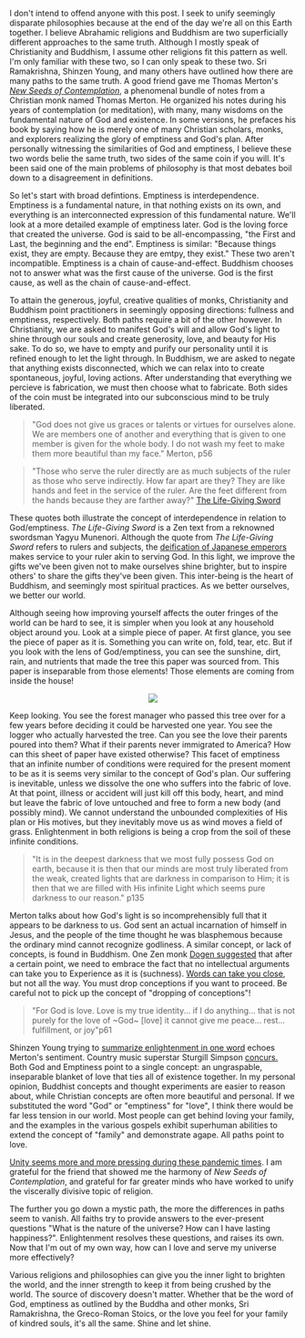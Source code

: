 I don't intend to offend anyone with this post. I seek to unify seemingly disparate philosophies because at the end of the day we're all on this Earth together. I believe Abrahamic religions and Buddhism are two superficially different approaches to the same truth. Although I mostly speak of Christianity and Buddhism, I assume other religions fit this pattern as well. I'm only familiar with these two, so I can only speak to these two. Sri Ramakrishna, Shinzen Young, and many others have outlined how there are many paths to the same truth. A good friend gave me Thomas Merton's [_New Seeds of Contemplation_](https://www.goodreads.com/work/quotes/1133302-new-seeds-of-contemplation), a phenomenal bundle of notes from a Christian monk named Thomas Merton. He organized his notes during his years of contemplation (or meditation), with many, many wisdoms on the fundamental nature of God and existence. In some versions, he prefaces his book by saying how he is merely one of many Christian scholars, monks, and explorers realizing the glory of emptiness and God's plan. After personally witnessing the similarities of God and emptiness, I believe these two words belie the same truth, two sides of the same coin if you will. It's been said one of the main problems of philosophy is that most debates boil down to a disagreement in definitions. 

So let's start with broad defintions. Emptiness is interdependence. Emptiness is a fundamental nature, in that nothing exists on its own, and everything is an interconnected expression of this fundamental nature. We'll look at a more detailed example of emptiness later. God is the loving force that created the universe. God is said to be all-encompassing, "the First and Last, the beginning and the end". Emptiness is similar: "Because things exist, they are empty. Because they are emtpy, they exist." These two aren't incompatible. Emptiness is a chain of cause-and-effect. Buddhism chooses not to answer what was the first cause of the universe. God is the first cause, as well as the chain of cause-and-effect. 

To attain the generous, joyful, creative qualities of monks, Christianity and Buddhism point practitioners in seemingly opposing directions: fullness and emptiness, respectively. Both paths require a bit of the other however. In Christianity, we are asked to manifest God's will and allow God's light to shine through our souls and create generosity, love, and beauty for His sake. To do so, we have to empty and purify our personality until it is refined enough to let the light through. In Buddhism, we are asked to negate that anything exists disconnected, which we can relax into to create spontaneous, joyful, loving actions. After understanding that everything we percieve is fabrication, we must then choose what to fabricate. Both sides of the coin must be integrated into our subconscious mind to be truly liberated.

>"God does not give us graces or talents or virtues for ourselves alone. We are members one of another and everything that is given to one member is given for the whole body. I do not wash my feet to make them more beautiful than my face." Merton, p56

>"Those who serve the ruler directly are as much subjects of the ruler as those who serve indirectly. How far apart are they? They are like hands and feet in the service of the ruler. Are the feet different from the hands because they are farther away?" [The Life-Giving Sword](https://terebess.hu/zen/mesterek/Munenori.html)

These quotes both illustrate the concept of interdependence in relation to God/emptiness. _The Life-Giving Sword_ is a Zen text from a reknowned swordsman Yagyu Munenori. Although the quote from _The Life-Giving Sword_ refers to rulers and subjects, the [deification of Japanese emperors](https://www.jstor.org/stable/3773631) makes service to your ruler akin to serving God. In this light, we improve the gifts we've been given not to make ourselves shine brighter, but to inspire others' to share the gifts they've been given. This inter-being is the heart of Buddhism, and seemingly most spiritual practices. As we better ourselves, we better our world.


Although seeing how improving yourself affects the outer fringes of the world can be hard to see, it is simpler when you look at any household object around you. Look at a simple piece of paper. At first glance, you see the piece of paper as it is. Something you can write on, fold, tear, etc. But if you look with the lens of God/emptiness, you can see the sunshine, dirt, rain, and nutrients that made the tree this paper was sourced from. This paper is inseparable from those elements! Those elements are coming from inside the house! 

<p align="center">
  <img src="https://imgs.xkcd.com/comics/campfire.png">
</p>

Keep looking. You see the forest manager who passed this tree over for a few years before deciding it could be harvested one year. You see the logger who actually harvested the tree. Can you see the love their parents poured into them? What if their parents never immigrated to America? How can this sheet of paper have existed otherwise? This facet of emptiness that an infinite number of conditions were required for the present moment to be as it is seems very similar to the concept of God's plan. Our suffering is inevitable, unless we dissolve the one who suffers into the fabric of love. At that point, illness or accident will just kill off this body, heart, and mind but leave the fabric of love untouched and free to form a new body (and possibly mind). We cannot understand the unbounded complexities of His plan or His motives, but they inevitably move us as wind moves a field of grass. Enlightenment in both religions is being a crop from the soil of these infinite conditions.

>"It is in the deepest darkness that we most fully possess God on earth, because it is then that our minds are most truly liberated from the weak, created lights that are darkness in comparison to Him; it is then that we are filled with His infinite Light which seems pure darkness to our reason." p135  

Merton talks about how God's light is so incomprehensibly full that it appears to be darkness to us. God sent an actual incarnation of himself in Jesus, and the people of the time thought he was blasphemous because the ordinary mind cannot recognize godliness. A similar concept, or lack of concepts, is found in Buddhism. One Zen monk [Dogen suggested](https://augustmeditations.wordpress.com/2015/05/14/dogens-backward-step/) that after a certain point, we need to embrace the fact that no intellectual arguments can take you to Experience as it is (suchness). [Words can take you close](https://uklineale.github.io/2020/04/11/more-than-words-can-say.html), but not all the way. You must drop conceptions if you want to proceed. Be careful not to pick up the concept of "dropping of conceptions"!

>"For God is love. Love is my true identity... if I do anything... that is not purely for the love of ~God~ [love] it cannot give me peace... rest... fulfillment, or joy"p61


Shinzen Young trying to [summarize enlightenment in one word](https://youtu.be/ptkH0uK1uXM?t=451) echoes Merton's sentiment. Country music superstar Sturgill Simpson [concurs.](https://genius.com/3405780) Both God and Emptiness point to a single concept: an ungraspable, inseparable blanket of love that ties all of existence together. In my personal opinion, Buddhist concepts and thought experiments are easier to reason about, while Christian concepts are often more beautiful and personal. If we substituted the word "God" or "emptiness" for "love", I think there would be far less tension in our world. Most people can get behind loving your family, and the examples in the various gospels exhibit superhuman abilities to extend the concept of "family" and demonstrate agape. All paths point to love.

[Unity seems more and more pressing during these pandemic times](https://www.statnews.com/2021/08/27/its-easy-to-judge-the-unvaccinated-seek-a-better-alternative/). I am grateful for the friend that showed me the harmony of _New Seeds of Contemplation_, and grateful for far greater minds who have worked to unify the viscerally divisive topic of religion. 


The further you go down a mystic path, the more the differences in paths seem to vanish. All faiths try to provide answers to the ever-present questions "What is the nature of the universe? How can I have lasting happiness?". Enlightenment resolves these questions, and raises its own. Now that I'm out of my own way, how can I love and serve my universe more effectively?

Various religions and philosophies can give you the inner light to brighten the world, and the inner strength to keep it from being crushed by the world. The source of discovery doesn't matter. Whether that be the word of God, emptiness as outlined by the Buddha and other monks, Sri Ramakrishna, the Greco-Roman Stoics, or the love you feel for your family of kindred souls, it's all the same. Shine and let shine.
